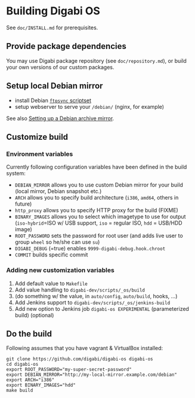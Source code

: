 # Building Digabi OS

See `doc/INSTALL.md` for prerequisites.


## Provide package dependencies
You may use Digabi package repository (see `doc/repository.md`), or build your own versions of our custom packages.


## Setup local Debian mirror

 - install Debian [`ftpsync` scriptset](https://ftp-master.debian.org/ftpsync.tar.gz)
 - setup webserver to serve your `/debian/` (nginx, for example)
 

See also [Setting up a Debian archive 
mirror](https://www.debian.org/mirror/ftpmirror).


## Customize build

### Environment variables
Currently following configuration variables have been defined in the 
build system:

 - `DEBIAN_MIRROR` allows you to use custom Debian mirror for your build 
 (local mirror, Debian snapshot etc.)
 - `ARCH` allows you to specify build architecture (`i386`, `amd64`, others in future)
 - `http_proxy` allows you to specify HTTP proxy for the build (FIXME)
 - `BINARY_IMAGES` allows you to select which imagetype to use for 
 output (`iso-hybrid`=ISO w/ USB support, `iso` = regular ISO, `hdd` = 
 USB/HDD image)
 - `ROOT_PASSWORD` sets the password for root user (and adds live user 
 to group `wheel` so he/she can use `su`)
 - `DIGABI_DEBUG` (=true) enables `9999-digabi-debug.hook.chroot`
 - `COMMIT` builds specific commit


### Adding new customization variables

 1. Add default value to `Makefile`
 2. Add value handling to `digabi-dev/scripts/_os/build`
 3. (do something w/ the value, in `auto/config`, `auto/build`, hooks, 
 ...)
 4. Add Jenkins support to `digabi-dev/scripts/_os/jenkins-build`
 5. Add new option to Jenkins job `digabi-os EXPERIMENTAL` 
 (parameterized build) (optional)

## Do the build

Following assumes that you have vagrant & VirtualBox installed:

    git clone https://github.com/digabi/digabi-os digabi-os
    cd digabi-os
    export ROOT_PASSWORD="my-super-secret-password"
    export DEBIAN_MIRROR="http://my-local-mirror.example.com/debian"
    export ARCH="i386"
    export BINARY_IMAGES="hdd"
    make build
